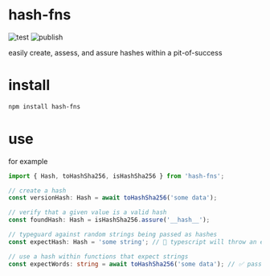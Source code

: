 # hash-fns

![test](https://github.com/ehmpathy/hash-fns/workflows/test/badge.svg)
![publish](https://github.com/ehmpathy/hash-fns/workflows/publish/badge.svg)

easily create, assess, and assure hashes within a pit-of-success

# install

```sh
npm install hash-fns
```

# use

for example

```ts
import { Hash, toHashSha256, isHashSha256 } from 'hash-fns';

// create a hash
const versionHash: Hash = await toHashSha256('some data');

// verify that a given value is a valid hash
const foundHash: Hash = isHashSha256.assure('__hash__');

// typeguard against random strings being passed as hashes
const expectHash: Hash = 'some string'; // 🛑 typescript will throw an error, since string is not assignable to Hash

// use a hash within functions that expect strings
const expectWords: string = await toHashSha256('some data'); // ✅ passes, as Hash is assignable to strings
```
